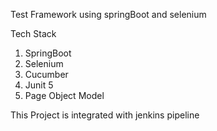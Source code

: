Test Framework using springBoot and selenium

  Tech Stack
   1. SpringBoot
   2. Selenium
   3. Cucumber
   4. Junit 5
   5. Page Object Model

This Project is integrated with jenkins pipeline


